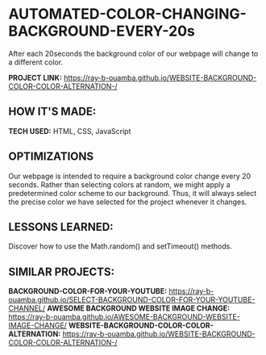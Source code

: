 # AUTOMATED-COLOR-CHANGING-BACKGROUND-EVERY-20s 

After each 20seconds the background color of our webpage will change to a different color. 

**PROJECT LINK:** https://ray-b-ouamba.github.io/WEBSITE-BACKGROUND-COLOR-COLOR-ALTERNATION-/

## HOW IT'S MADE:

**TECH USED:** HTML, CSS, JavaScript

## OPTIMIZATIONS

Our webpage is intended to require a background color change every 20 seconds. Rather than selecting colors at random, we might apply a predetermined color scheme to our background. Thus, it will always select the precise color we have selected for the project whenever it changes.

## LESSONS LEARNED:
Discover how to use the Math.random() and setTimeout() methods.

## SIMILAR PROJECTS:
**BACKGROUND-COLOR-FOR-YOUR-YOUTUBE:** https://ray-b-ouamba.github.io/SELECT-BACKGROUND-COLOR-FOR-YOUR-YOUTUBE-CHANNEL/
**AWESOME BACKGROUND WEBSITE IMAGE CHANGE:** https://ray-b-ouamba.github.io/AWESOME-BACKGROUND-WEBSITE-IMAGE-CHANGE/
**WEBSITE-BACKGROUND-COLOR-COLOR-ALTERNATION:** https://ray-b-ouamba.github.io/WEBSITE-BACKGROUND-COLOR-COLOR-ALTERNATION-/


